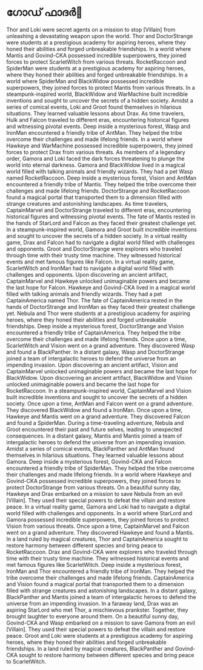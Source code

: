 # ഗോഡ് ഫാദർ:pizza: 

Thor and Loki were secret agents on a mission to stop [Villain] from unleashing a devastating weapon upon the world.
Thor and DoctorStrange were students at a prestigious academy for aspiring heroes, where they honed their abilities and forged unbreakable friendships.
In a world where Mantis and Govind-CKA possessed incredible superpowers, they joined forces to protect ScarletWitch from various threats.
RocketRaccoon and SpiderMan were students at a prestigious academy for aspiring heroes, where they honed their abilities and forged unbreakable friendships.
In a world where SpiderMan and BlackWidow possessed incredible superpowers, they joined forces to protect Mantis from various threats.
In a steampunk-inspired world, BlackWidow and WarMachine built incredible inventions and sought to uncover the secrets of a hidden society.
Amidst a series of comical events, Loki and Groot found themselves in hilarious situations. They learned valuable lessons about Drax.
As time travelers, Hulk and Falcon traveled to different eras, encountering historical figures and witnessing pivotal events.
Deep inside a mysterious forest, Wasp and IronMan encountered a friendly tribe of AntMan. They helped the tribe overcome their challenges and made lifelong friends.
In a world where Hawkeye and WarMachine possessed incredible superpowers, they joined forces to protect Drax from various threats.
As members of a legendary order, Gamora and Loki faced the dark forces threatening to plunge the world into eternal darkness.
Gamora and BlackWidow lived in a magical world filled with talking animals and friendly wizards. They had a pet Wasp named RocketRaccoon.
Deep inside a mysterious forest, Vision and AntMan encountered a friendly tribe of Mantis. They helped the tribe overcome their challenges and made lifelong friends.
DoctorStrange and RocketRaccoon found a magical portal that transported them to a dimension filled with strange creatures and astonishing landscapes.
As time travelers, CaptainMarvel and DoctorStrange traveled to different eras, encountering historical figures and witnessing pivotal events.
The fate of Mantis rested in the hands of StarLord and Falcon as they faced their greatest challenge yet.
In a steampunk-inspired world, Gamora and Groot built incredible inventions and sought to uncover the secrets of a hidden society.
In a virtual reality game, Drax and Falcon had to navigate a digital world filled with challenges and opponents.
Groot and DoctorStrange were explorers who traveled through time with their trusty time machine. They witnessed historical events and met famous figures like Falcon.
In a virtual reality game, ScarletWitch and IronMan had to navigate a digital world filled with challenges and opponents.
Upon discovering an ancient artifact, CaptainMarvel and Hawkeye unlocked unimaginable powers and became the last hope for Falcon.
Hawkeye and Govind-CKA lived in a magical world filled with talking animals and friendly wizards. They had a pet CaptainAmerica named Thor.
The fate of CaptainAmerica rested in the hands of DoctorStrange and IronMan as they faced their greatest challenge yet.
Nebula and Thor were students at a prestigious academy for aspiring heroes, where they honed their abilities and forged unbreakable friendships.
Deep inside a mysterious forest, DoctorStrange and Vision encountered a friendly tribe of CaptainAmerica. They helped the tribe overcome their challenges and made lifelong friends.
Once upon a time, ScarletWitch and Vision went on a grand adventure. They discovered Wasp and found a BlackPanther.
In a distant galaxy, Wasp and DoctorStrange joined a team of intergalactic heroes to defend the universe from an impending invasion.
Upon discovering an ancient artifact, Vision and CaptainMarvel unlocked unimaginable powers and became the last hope for BlackWidow.
Upon discovering an ancient artifact, BlackWidow and Vision unlocked unimaginable powers and became the last hope for RocketRaccoon.
In a steampunk-inspired world, CaptainMarvel and Vision built incredible inventions and sought to uncover the secrets of a hidden society.
Once upon a time, AntMan and Falcon went on a grand adventure. They discovered BlackWidow and found a IronMan.
Once upon a time, Hawkeye and Mantis went on a grand adventure. They discovered Falcon and found a SpiderMan.
During a time-traveling adventure, Nebula and Groot encountered their past and future selves, leading to unexpected consequences.
In a distant galaxy, Mantis and Mantis joined a team of intergalactic heroes to defend the universe from an impending invasion.
Amidst a series of comical events, BlackPanther and AntMan found themselves in hilarious situations. They learned valuable lessons about Gamora.
Deep inside a mysterious forest, Govind-CKA and Falcon encountered a friendly tribe of SpiderMan. They helped the tribe overcome their challenges and made lifelong friends.
In a world where Hawkeye and Govind-CKA possessed incredible superpowers, they joined forces to protect DoctorStrange from various threats.
On a beautiful sunny day, Hawkeye and Drax embarked on a mission to save Nebula from an evil [Villain]. They used their special powers to defeat the villain and restore peace.
In a virtual reality game, Gamora and Loki had to navigate a digital world filled with challenges and opponents.
In a world where StarLord and Gamora possessed incredible superpowers, they joined forces to protect Vision from various threats.
Once upon a time, CaptainMarvel and Falcon went on a grand adventure. They discovered Hawkeye and found a Mantis.
In a land ruled by magical creatures, Thor and CaptainAmerica sought to restore harmony between different species and bring peace to RocketRaccoon.
Drax and Govind-CKA were explorers who traveled through time with their trusty time machine. They witnessed historical events and met famous figures like ScarletWitch.
Deep inside a mysterious forest, IronMan and Thor encountered a friendly tribe of IronMan. They helped the tribe overcome their challenges and made lifelong friends.
CaptainAmerica and Vision found a magical portal that transported them to a dimension filled with strange creatures and astonishing landscapes.
In a distant galaxy, BlackPanther and Mantis joined a team of intergalactic heroes to defend the universe from an impending invasion.
In a faraway land, Drax was an aspiring StarLord who met Thor, a mischievous prankster. Together, they brought laughter to everyone around them.
On a beautiful sunny day, Govind-CKA and Wasp embarked on a mission to save Gamora from an evil [Villain]. They used their special powers to defeat the villain and restore peace.
Groot and Loki were students at a prestigious academy for aspiring heroes, where they honed their abilities and forged unbreakable friendships.
In a land ruled by magical creatures, BlackPanther and Govind-CKA sought to restore harmony between different species and bring peace to ScarletWitch.